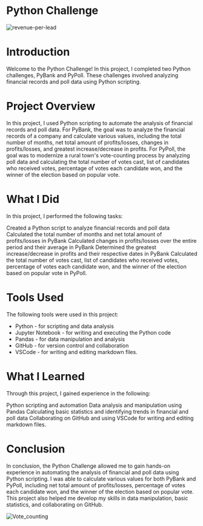 # Python Challenge
![revenue-per-lead](https://user-images.githubusercontent.com/52866379/212560441-12530315-ecda-4000-a0c6-82dc97d4b041.png)

# Introduction
Welcome to the Python Challenge! In this project, I completed two Python challenges, PyBank and PyPoll. These challenges involved analyzing financial records and poll data using Python scripting.

# Project Overview
In this project, I used Python scripting to automate the analysis of financial records and poll data. For PyBank, the goal was to analyze the financial records of a company and calculate various values, including the total number of months, net total amount of profits/losses, changes in profits/losses, and greatest increase/decrease in profits. For PyPoll, the goal was to modernize a rural town's vote-counting process by analyzing poll data and calculating the total number of votes cast, list of candidates who received votes, percentage of votes each candidate won, and the winner of the election based on popular vote.

# What I Did
In this project, I performed the following tasks:

Created a Python script to analyze financial records and poll data
Calculated the total number of months and net total amount of profits/losses in PyBank
Calculated changes in profits/losses over the entire period and their average in PyBank
Determined the greatest increase/decrease in profits and their respective dates in PyBank
Calculated the total number of votes cast, list of candidates who received votes, percentage of votes each candidate won, and the winner of the election based on popular vote in PyPoll.

# Tools Used
The following tools were used in this project:

* Python - for scripting and data analysis
* Jupyter Notebook - for writing and executing the Python code
* Pandas - for data manipulation and analysis
* GitHub - for version control and collaboration
* VSCode - for writing and editing markdown files.

# What I Learned
Through this project, I gained experience in the following:

Python scripting and automation
Data analysis and manipulation using Pandas
Calculating basic statistics and identifying trends in financial and poll data
Collaborating on GitHub and using VSCode for writing and editing markdown files.

# Conclusion
In conclusion, the Python Challenge allowed me to gain hands-on experience in automating the analysis of financial and poll data using Python scripting. I was able to calculate various values for both PyBank and PyPoll, including net total amount of profits/losses, percentage of votes each candidate won, and the winner of the election based on popular vote. This project also helped me develop my skills in data manipulation, basic statistics, and collaborating on GitHub.


![Vote_counting](https://user-images.githubusercontent.com/52866379/212560442-461a2582-2a75-451d-a629-81b46370d903.png)
